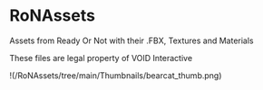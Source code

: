 # RoNAssets
Assets from Ready Or Not with their .FBX, Textures and Materials

These files are legal property of VOID Interactive

!(/RoNAssets/tree/main/Thumbnails/bearcat_thumb.png)
